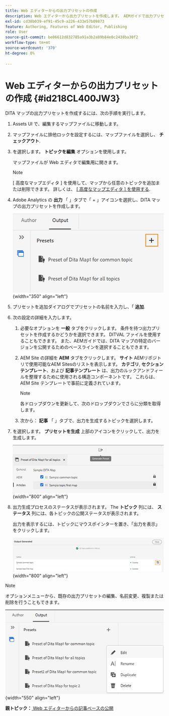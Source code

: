 ```yaml
---
title: Web エディターからの出力プリセットの作成
description: Web エディターから出力プリセットを作成します。 AEMガイドで出力プリセットを編集、名前変更、複製、削除する方法について説明します。
exl-id: cd38b039-ef91-45c9-a226-433e57b09873
feature: Authoring, Features of Web Editor, Publishing
role: User
source-git-commit: be06612d832785a91a3b2a89b84e0c2438ba30f2
workflow-type: tm+mt
source-wordcount: '370'
ht-degree: 0%

---
```


# Web エディターからの出力プリセットの作成 {#id218CL400JW3}

DITA マップの出力プリセットを作成するには、次の手順を実行します。

1. Assets UI で、編集するマップファイルに移動します。

1. マップファイルに排他ロックを設定するには、マップファイルを選択し、 **チェックアウト**.

1. を選択します。 **トピックを編集** オプションを使用します。

   マップファイルが Web エディタで編集用に開きます。

   >[!NOTE]
   >
   > [ 高度なマップエディタ ] を使用して、マップから任意のトピックを追加または削除できます。 詳しくは、 [[ 高度なマップエディタ ] を使用する](map-editor-advanced-map-editor.md#).

1. Adobe Analytics の **出力** 「 」タブで「 + 」アイコンを選択し、DITA マップの出力プリセットを作成します。

   ![](images/output-tab-preset_cs.png){width="350" align="left"}

1. プリセットを追加ダイアログでプリセットの名前を入力し、「 **追加**.

1. 次の設定の詳細を入力します。

   1. 必要なオプションを **一般** タブをクリックします。 条件を持つ出力プリセットを作成するかどうかを選択できます。 DITVAL ファイルを使用することもできます。 また、AEMガイドでは、DITA マップの特定のバージョンを公開するためのベースラインを選択することもできます。
   1. AEM Site の詳細を **AEM** タブをクリックします。 **サイト** AEMリポジトリで使用可能なAEM Sitesのリストを表示します。 **カテゴリ**, **セクションテンプレート**、および **記事テンプレート** は、出力のルックアンドフィールを整理するために使用される構造コンポーネントです。 これらは、AEM Site テンプレートで事前に定義されています。

      >[!NOTE]
      >
      > 各ドロップダウンを更新して、次のドロップダウンでさらに分類を取得します。

   1. 次から： **記事** 「 」タブで、出力を生成するトピックを選択します。
1. を選択します。 **プリセットを生成** 上部のアイコンをクリックして、出力を生成します。

   ![](images/add-preset-articles-tab_cs.png){width="800" align="left"}

1. 出力生成プロセスのステータスが表示されます。 The **トピック** 列には、 **ステータス** 列には、各トピックの公開ステータスが表示されます。

   出力を表示するには、トピックにマウスポインターを置き、「出力を表示」をクリックします。

   ![](images/add-preset-output-generated_cs.png){width="800" align="left"}


>[!NOTE]
>
> オプションメニューから、既存の出力プリセットの編集、名前変更、複製または削除を行うこともできます。

![](images/edit-preset_cs.png){width="550" align="left"}

**親トピック：**[ Web エディターからの記事ベースの公開](web-editor-article-publishing.md)

